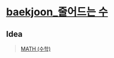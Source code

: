 # [baekjoon_줄어드는 수](https://www.acmicpc.net/problem/1174)   
## Idea   
>  <a href="/Notes/수학" target="_blank">MATH (수학)</a>   
>     